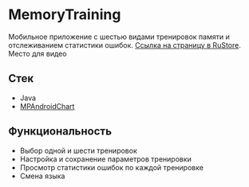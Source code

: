 # MemoryTraining
Мобильное приложение с шестью видами тренировок памяти и отслеживанием статистики ошибок. [Ссылка на страницу в RuStore](https://www.rustore.ru/catalog/app/com.youngsophomore).
Место для видео
## Стек
- Java
- [MPAndroidChart](https://github.com/PhilJay/MPAndroidChart)
## Функциональность
- Выбор одной и шести тренировок
- Настройка и сохранение параметров тренировки
- Просмотр статистики ошибок по каждой тренировке
- Смена языка
